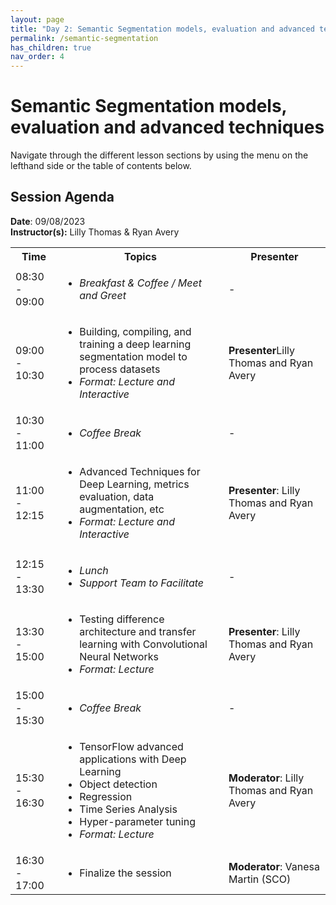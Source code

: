 ```yaml
---
layout: page
title: "Day 2: Semantic Segmentation models, evaluation and advanced techniques"
permalink: /semantic-segmentation
has_children: true
nav_order: 4
---
```




# Semantic Segmentation models, evaluation and advanced techniques
Navigate through the different lesson sections by using the menu on the lefthand side or the table of contents below. 

## Session Agenda
**Date**: 09/08/2023  
**Instructor(s):** Lilly Thomas & Ryan Avery

<table>
  <tbody>
    <tr>
      <th align="center">Time</th>
      <th align="center">Topics</th>
      <th align="center">Presenter</th>
    </tr>
    <tr>
      <td>08:30 - 09:00</td>
      <td>
        <ul>
            <li><em>Breakfast & Coffee / Meet and Greet</em></li>
         </ul>
      </td>
      <td>-</td>
    </tr>
    <tr>
      <td>09:00 - 10:30</td>
      <td>
        <ul>
            <li>Building, compiling, and training a deep learning segmentation model to process datasets</li>
            <li><em>Format: Lecture and Interactive</em></li>
        </ul>
      </td>
      <td><strong>Presenter</strong>Lilly Thomas and Ryan Avery</td>
    </tr>
    <tr>
      <td>10:30 - 11:00</td>
      <td>
        <ul>
            <li><em>Coffee Break</em></li>
        </ul>
      </td>
      <td>-</td>
    </tr>
    <tr>
      <td>11:00 - 12:15</td>
      <td>
        <ul>
          <li>Advanced Techniques for Deep Learning, metrics evaluation, data augmentation, etc</li>
          <li><em>Format: Lecture and Interactive</em></li>
        </ul>
      </td>
      <td><strong>Presenter</strong>: Lilly Thomas and Ryan Avery</td>
    </tr>
    <tr>
      <td>12:15 - 13:30</td>
      <td>
        <ul>
            <li><em>Lunch</em></li>
            <li><em>Support Team to Facilitate</em></li>
        </ul>
      </td>
      <td>-</td>
    </tr>
    <tr>
      <td>13:30 - 15:00</td>
      <td>
        <ul>
          <li>Testing difference architecture and transfer learning with Convolutional Neural Networks</li>
          <li><em>Format: Lecture</em></li>
        </ul>
      </td>
      <td><strong>Presenter</strong>: Lilly Thomas and Ryan Avery</td>
    </tr>
    <tr>
      <td>15:00 - 15:30</td>
      <td>
        <ul>
            <li><em>Coffee Break</em></li>
        </ul>
      </td>
      <td>-</td>
    </tr>
    <tr>
      <td>15:30 - 16:30</td>
      <td>
        <ul>
          <li>TensorFlow advanced applications with Deep Learning</li>
          <li>Object detection</li>
          <li>Regression</li>
          <li>Time Series Analysis</li>
          <li>Hyper-parameter tuning</li>
          <li><em>Format: Lecture</em></li>
        </ul>
      </td>
      <td><strong>Moderator</strong>: Lilly Thomas and Ryan Avery</td>
    </tr>
    <tr>
      <td>16:30 - 17:00</td>
      <td>
        <ul>
            <li>Finalize the session</li>
         </ul>
      </td>
      <td><strong>Moderator</strong>: Vanesa Martin (SCO)</td>
    </tr>
  </tbody>
</table>


